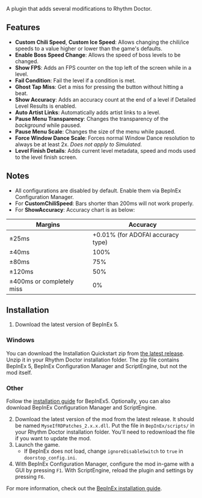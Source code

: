 A plugin that adds several modifications to Rhythm Doctor.

## Features

- **Custom Chili Speed**, **Custom Ice Speed**: Allows changing the chili/ice speeds to a value higher or lower than the game's defaults.
- **Enable Boss Speed Change**: Allows the speed of boss levels to be changed.
- **Show FPS**: Adds an FPS counter on the top left of the screen while in a level.
- **Fail Condition**: Fail the level if a condition is met.
- **Ghost Tap Miss**: Get a miss for pressing the button without hitting a beat.
- **Show Accuracy**: Adds an accuracy count at the end of a level if Detailed Level Results is enabled.
- **Auto Artist Links**: Automatically adds artist links to a level.
- **Pause Menu Transparency**: Changes the transparency of the *background* while paused.
- **Pause Menu Scale**: Changes the size of the menu while paused.
- **Force Window Dance Scale**: Forces normal Window Dance resolution to always be at least 2x. *Does not apply to Simulated.*
- **Level Finish Details**: Adds current level metadata, speed and mods used to the level finish screen.


## Notes
- All configurations are disabled by default. Enable them via BepInEx Configuration Manager.
- For **CustomChiliSpeed**: Bars shorter than 200ms will not work properly.
- For **ShowAccuracy**: Accuracy chart is as below:

| Margins | Accuracy |
| --- | --- |
| ±25ms | +0.01% (for ADOFAI accuracy type) |
| ±40ms | 100% |
| ±80ms | 75% |
| ±120ms | 50% |
| ±400ms or completely miss | 0% |

## Installation
1. Download the latest version of BepInEx 5.
### Windows
You can download the Installation Quickstart zip from [the latest release](https://github.com/Mysthaps/MyseIfRDPatches/releases/latest/). Unzip it in your Rhythm Doctor installation folder. The zip file contains BepInEx 5, BepInEx Configuration Manager and ScriptEngine, but not the mod itself.
### Other
Follow the [installation guide](https://docs.bepinex.dev/articles/user_guide/installation/index.html) for BepInEx5. Optionally, you can also download BepInEx Configuration Manager and ScriptEngine.

2. Download the latest version of the mod from the latest release. It should be named `MyseIfRDPatches_2.x.x.dll`. Put the file in `BepInEx/scripts/` in your Rhythm Doctor installation folder. You'll need to redownload the file if you want to update the mod.
3. Launch the game.
    - If BepInEx does not load, change `ignoreDisableSwitch` to `true` in `doorstop_config.ini`.
4. With BepInEx Configuration Manager, configure the mod in-game with a GUI by pressing `F1`. With ScriptEngine, reload the plugin and settings by pressing `F6`.

For more information, check out the [BepInEx installation guide](https://docs.bepinex.dev/articles/user_guide/installation/index.html).
